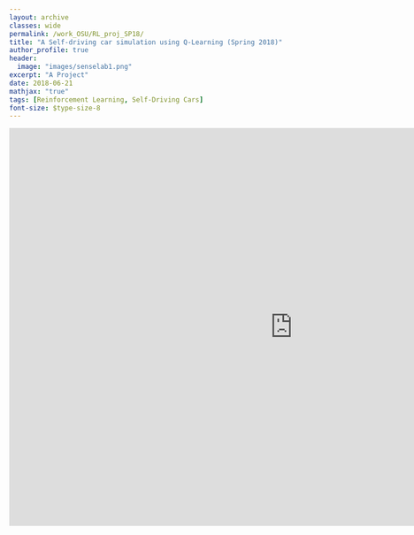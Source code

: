 ```yaml
---
layout: archive
classes: wide
permalink: /work_OSU/RL_proj_SP18/
title: "A Self-driving car simulation using Q-Learning (Spring 2018)"
author_profile: true
header:
  image: "images/senselab1.png"
excerpt: "A Project"
date: 2018-06-21
mathjax: "true"
tags: [Reinforcement Learning, Self-Driving Cars]
font-size: $type-size-8
---
```


<embed src="https://tushar-agarwal2909.github.io/documents/ML_proj.pdf" type="application/pdf" width="1024px" height="720px" />
